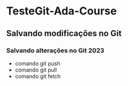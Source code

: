 # TesteGit-Ada-Course

## Salvando modificações no Git
### Salvando alterações no Git 2023

* comando git push
* comando git pull
* comando git fetch
